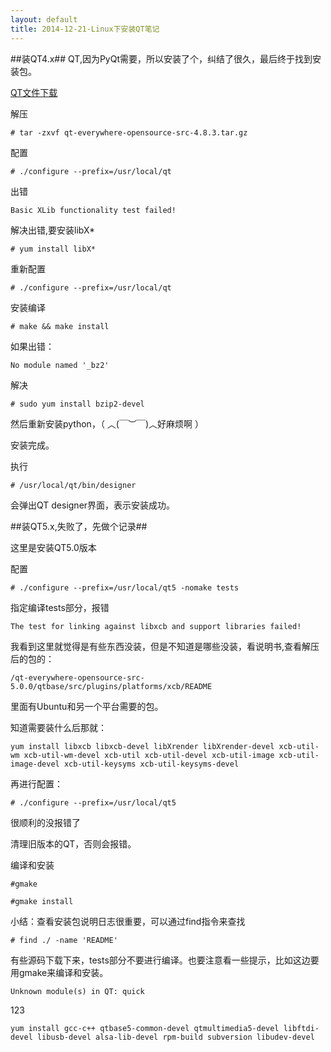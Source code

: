 ```yaml
---
layout: default
title: 2014-12-21-Linux下安装QT笔记
---
```



##装QT4.x##
QT,因为PyQt需要，所以安装了个，纠结了很久，最后终于找到安装包。

[QT文件下载](http://origin.releases.qt-project.org/qt4/source/qt-everywhere-opensource-src-4.8.3.tar.gz)

解压
	
	# tar -zxvf qt-everywhere-opensource-src-4.8.3.tar.gz

配置

	# ./configure --prefix=/usr/local/qt

出错

	Basic XLib functionality test failed!

解决出错,要安装libX*

	# yum install libX*

重新配置

	# ./configure --prefix=/usr/local/qt

安装编译

	# make && make install

如果出错：

	No module named '_bz2'

解决

	# sudo yum install bzip2-devel

然后重新安装python，（ ︿(￣︶￣)︿好麻烦啊 ）

安装完成。

执行 

	# /usr/local/qt/bin/designer

会弹出QT designer界面，表示安装成功。 



##装QT5.x,失败了，先做个记录##

这里是安装QT5.0版本

配置

	# ./configure --prefix=/usr/local/qt5 -nomake tests

指定编译tests部分，报错

	The test for linking against libxcb and support libraries failed!

我看到这里就觉得是有些东西没装，但是不知道是哪些没装，看说明书,查看解压后的包的：

	/qt-everywhere-opensource-src-5.0.0/qtbase/src/plugins/platforms/xcb/README

里面有Ubuntu和另一个平台需要的包。

知道需要装什么后那就：

	yum install libxcb libxcb-devel libXrender libXrender-devel xcb-util-wm xcb-util-wm-devel xcb-util xcb-util-devel xcb-util-image xcb-util-image-devel xcb-util-keysyms xcb-util-keysyms-devel



再进行配置：

	# ./configure --prefix=/usr/local/qt5

很顺利的没报错了

清理旧版本的QT，否则会报错。

编译和安装

	#gmake

	#gmake install

小结：查看安装包说明日志很重要，可以通过find指令来查找

	# find ./ -name 'README'

有些源码下载下来，tests部分不要进行编译。也要注意看一些提示，比如这边要用gmake来编译和安装。




	Unknown module(s) in QT: quick

123

	yum install gcc-c++ qtbase5-common-devel qtmultimedia5-devel libftdi-devel libusb-devel alsa-lib-devel rpm-build subversion libudev-devel




